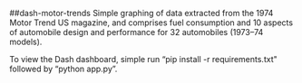 ##dash-motor-trends
Simple graphing of data extracted from the 1974 Motor Trend 
US magazine, and comprises fuel consumption and 10 aspects of 
automobile design and performance for 32 automobiles (1973–74 models). 
 
 To view the Dash dashboard, simple run “pip install -r requirements.txt" 
 followed by “python app.py”.
